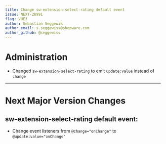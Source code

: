 ```yaml
---
title: Change sw-extension-select-rating default event
issue: NEXT-28991
flag: VUE3
author: Sebastian Seggewiß
author_email: s.seggewiss@shopware.com
author_github: @seggewiss
---
```

# Administration
* Changed `sw-extension-select-rating` to emit `update:value` instead of `change`
___
# Next Major Version Changes
## sw-extension-select-rating default event:
* Change event listeners from `@change="onChange"` to `@update:value="onChange"`